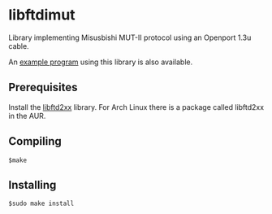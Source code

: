 libftdimut
==========

Library implementing Misusbishi MUT-II protocol using an Openport 1.3u cable.

An [example program](https://github.com/niallm90/libftdimut-example/) using this library is also available.

Prerequisites
-------------
Install the [libftd2xx](http://www.ftdichip.com/Drivers/D2XX.htm) library.
For Arch Linux there is a package called libftd2xx in the AUR.

Compiling
---------
	$make

Installing
----------
	$sudo make install
